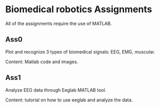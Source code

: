 # Biomedical robotics Assignments
All of the assignments require the use of MATLAB.

## Ass0
Plot and recognize 3 types of biomedical signals: EEG, EMG, muscular.

Content: Matlab code and images.
## Ass1
Analyze EEG data through Eeglab MATLAB tool.

Content: tutorial on how to use eeglab and analyze the data.
